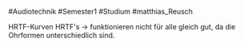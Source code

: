 #Audiotechnik #Semester1 #Studium #matthias_Reusch 

HRTF-Kurven
HRTF's
-> funktionieren nicht für alle gleich gut, da die Ohrformen unterschiedlich sind. 